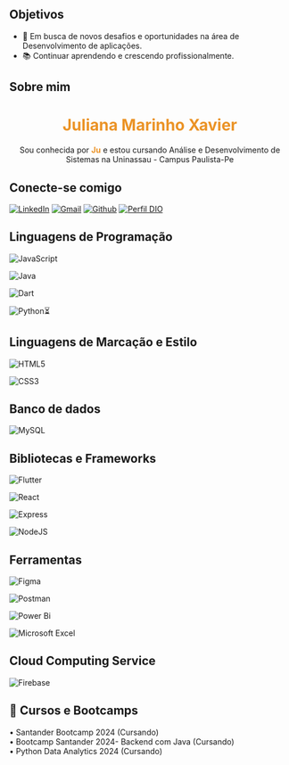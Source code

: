 ## Objetivos
- 🔎 Em busca de novos desafios e oportunidades na área de Desenvolvimento de aplicações.
- 📚 Continuar aprendendo e crescendo profissionalmente.

## Sobre mim
<h1 align="center" style="color: #EB9326">Juliana Marinho Xavier</h1>
<p align="center">Sou conhecida por <b style="color: #EB9326">Ju</b> e estou cursando Análise e Desenvolvimento de Sistemas na Uninassau - Campus Paulista-Pe</p>

## Conecte-se comigo

[![LinkedIn](https://img.shields.io/badge/LinkedIn-000?style=for-the-badge&logo=linkedin&logoColor=0E76A8)](https://www.linkedin.com/in/julianamarinhoxavier/)
[![Gmail](https://img.shields.io/badge/Gmail-333333?style=for-the-badge&logo=gmail&logoColor=red)](mailto:marinhoright@gmail.com)
[![Github](https://img.shields.io/badge/Github-000?style=for-the-badge&logo=Github&logoColor=fffff)](https://github.com/jmxavier-1993)
[![Perfil DIO](https://img.shields.io/badge/-Meu%20Perfil%20na%20DIO-30A3DC?style=for-the-badge)](https://web.dio.me/users/juliana_marinhoppf5)


## Linguagens de Programação

![JavaScript](https://img.shields.io/badge/JavaScript-000?style=for-the-badge&logo=javascript)

![Java](https://img.shields.io/badge/Java-000?style=for-the-badge&logo=java)

![Dart](https://img.shields.io/badge/Dart-0175C2?style=for-the-badge&logo=dart&logoColor=white)

![Python](https://img.shields.io/badge/python-3670A0?style=for-the-badge&logo=python&logoColor=ffdd54)⏳


## Linguagens de Marcação e Estilo

![HTML5](https://img.shields.io/badge/HTML5-000?style=for-the-badge&logo=html5)

![CSS3](https://img.shields.io/badge/CSS3-000?style=for-the-badge&logo=css3&logoColor=264CE4)

## Banco de dados 

![MySQL](https://img.shields.io/badge/MySQL-00000F?style=for-the-badge&logo=mysql&logoColor=white)

## Bibliotecas e Frameworks

![Flutter](https://img.shields.io/badge/Flutter-02569B?style=for-the-badge&logo=flutter&logoColor=white)

![React](https://img.shields.io/badge/React-20232A?style=for-the-badge&logo=react&logoColor=61DAFB)

![Express](https://img.shields.io/badge/express.js-%23404d59.svg?style=for-the-badge&logo=express&logoColor=%2361DAFB)

![NodeJS](https://img.shields.io/badge/node.js-6DA55F?style=for-the-badge&logo=node.js&logoColor=white)

## Ferramentas

![Figma](https://img.shields.io/badge/Figma-696969?style=for-the-badge&logo=figma&logoColor=figma)

![Postman](https://img.shields.io/badge/Postman-FF6C37.svg?style=for-the-badge&logo=Postman&logoColor=white)

![Power Bi](https://img.shields.io/badge/power_bi-F2C811?style=for-the-badge&logo=powerbi&logoColor=black) 

![Microsoft Excel](https://img.shields.io/badge/Microsoft_Excel-217346?style=for-the-badge&logo=microsoft-excel&logoColor=white)

## Cloud Computing Service

![Firebase](https://img.shields.io/badge/Firebase-000?style=for-the-badge&logo=firebase&logoColor=ffca28)

## 📖 Cursos e Bootcamps 

• Santander Bootcamp 2024 (Cursando) <br>
• Bootcamp Santander 2024- Backend com Java (Cursando)<br>
• Python Data Analytics 2024 (Cursando)
